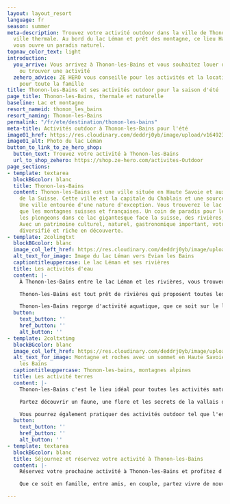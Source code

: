 ```yaml
---
layout: layout_resort
language: fr
season: summer
meta-description: Trouvez votre activité outdoor dans la ville de Thonon-les-Bains,
  ville thermale. Au bord du lac Léman et prêt des montagne, ce lieu Haut-Savoyard
  vous ouvre un paradis naturel.
topnav_color_text: light
introduction:
  you_arrive: Vous arrivez à Thonon-les-Bains et vous souhaitez louer du matériel
    ou trouver une activité
  zehero_advice: ZE HERO vous conseille pour les activités et la location des équipements
    pour toute la famille
title: Thonon-les-Bains et ses activités outdoor pour la saison d'été
page_title: Thonon-les-Bains, thermale et naturelle
baseline: Lac et montagne
resort_nameid: thonon_les_bains
resort_naming: Thonon-les-Bains
permalink: "/fr/ete/destination/thonon-les-bains"
meta-title: Activités outdoor à Thonon-les-Bains pour l'été
image01_href: https://res.cloudinary.com/deddrj0yb/image/upload/v1649230728/website/resorts/Thonon-les-bains/danijel-dzankic-GT6k4-YIV3o-unsplash.jpg
image01_alt: Photo du lac Léman
button_to_link_to_ze_hero_shop:
  button_text: Trouvez votre activité à Thonon-les-Bains
  url_to_shop_zehero: https://shop.ze-hero.com/activites-Outdoor
page_sections:
- template: textarea
  blockBGcolor: blanc
  title: Thonon-les-Bains
  content: Thonon-les-Bains est une ville située en Haute Savoie et aux frontières
    de la Suisse. Cette ville est la capitale du Chablais et une source d'eau minérale.
    Une ville entourée d'une nature d'exception. Vous trouverez le lac Léman ainsi
    que les montagnes suisses et françaises. Un coin de paradis pour les balades alpines,
    les plongeons dans ce lac gigantesque face la suisse, des rivières, des prairies.
    Avec un patrimoine culturel, naturel, gastronomique important, votre séjour sera
    diversifié et riche en découverte.
- template: 2colimgtxt
  blockBGcolor: blanc
  image_col_left_href: https://res.cloudinary.com/deddrj0yb/image/upload/v1649230744/website/resorts/Thonon-les-bains/blanche-peulot-rCQxee1eXso-unsplash.jpg
  alt_text_for_image: Image du lac Léman vers Evian les Bains
  captiontitleuppercase: Le lac Léman et ses rivières
  title: Les activités d'eau
  content: |-
    À Thonon-les-Bains entre le lac Léman et les rivières, vous trouverez un choix varié d'activité d'eau. En effet, vous trouverez déjà de nombreuses activités au bord du lac. Vous pourrez alors louer un paddle et vous promener sur les bords du lac Léman. Vous pourrez également pratiquer la planche à voile, la voile. Naviguez sur l'eau dans un environnement unique et vous découvrirez les bords du lac Français et les paysages Suisse en face de vous.

    Thonon-les-Bains est tout prêt de rivières qui proposent toutes les activités d'eau vive. Vous pourrez alors découvrir les joies des sports de sensation au cœur des rivières des montagnes. Des sports aux sensations fortes dans des cadres uniques et parmi les plus beaux de France. Différentes structures dont 7 Aventures vous proposent alors les activités comme le canyoning, le rafting, l'hydrospeed et le canoë-kayak. Vous pourrez alors naviguer dans la Dranse en rafting, l'hydrospeed et en kayak, en découvrant une rivière puissante et magnifique. Le canyoning va se pratiquer également dans la Dranse mais vous trouverez d'autre canyon comme celui d'Angon, de Nyon.

    Thonon-les-Bains regorge d'activité aquatique, que ce soit sur le lac ou en rivière, vous aurez le choix. Des activités pour tous, aux sensations fortes dans un environnement riche et unique.
  button:
    text_button: ''
    href_button: ''
    alt_button: ''
- template: 2coltxtimg
  blockBGcolor: blanc
  image_col_left_href: https://res.cloudinary.com/deddrj0yb/image/upload/v1649230772/website/resorts/Thonon-les-bains/yannick-van-houtven-YGYT4_SFUUk-unsplash.jpg
  alt_text_for_image: Montagne et roches avec un sommet en Haute Savoie vers Thonon
    les Bains
  captiontitleuppercase: Thonon-les-bains, montagnes alpines
  title: Les activité terres
  content: |-
    Thonon-les-Bains c'est le lieu idéal pour toutes les activités naturelles et de terre. Vous pourrez alors trouver de nombreuses randonnées pédestres. Entouré de montagne, prêt des stations de Chatel, d'Avoriaz, de Morzine, d'Abondance et St Jean D'Aulps, le nombre de balades alpines sera énorme. Découvrez un paysage unique au patrimoine riche et naturel. Accompagné d'un guide, découvrez le massif du Chablais, les balcons du Lac Léman. Vous pourrez avoir une vue sur le Mont Blanc et une vue sur le lac Léman. Partez au cœur de u massif des Portes du Soleil. Les amoureux de la natures et les randonneurs seront au paradis. Pour tous les amateurs de trail, c'est aussi le lieux idéale pour fouler les sentiers.

    Partez découvrir un faune, une flore et les secrets de la vallais du Chablais.

    Vous pourrez également pratiquer des activités outdoor tel que l'escalade et le parapente. Le VTT sera également une activité idéale pour découvrir l'environnement dans les vallées de l'Abondance et de l'Aulps. Vous pourrez aussi partir rouler sur les terres des Portes du soleil. Les stations comme Avoriaz, Samoens seront des lieux parfaits pour la pratique du VTT.
  button:
    text_button: ''
    href_button: ''
    alt_button: ''
- template: textarea
  blockBGcolor: blanc
  title: Séjournez et réservez votre activité à Thonon-les-Bains
  content: |-
    Réservez votre prochaine activité à Thonon-les-Bains et profitez d'un séjour au cœur d'un environnement riche et préservé. Entre lac et montagne, richesse des terres, patrimoine et une nature d'exception, vous trouverez toutes les activités outdoor pour des moments riches en émotions.

    Que ce soit en famille, entre amis, en couple, partez vivre de nouvelles expériences.

---
```

